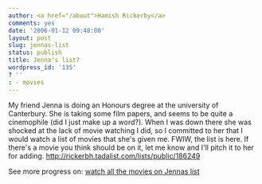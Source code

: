 ```yaml
---
author: <a href="/about">Hamish Rickerby</a>
comments: yes
date: '2006-01-12 09:48:00'
layout: post
slug: jennas-list
status: publish
title: Jenna's list?
wordpress_id: '135'
? ''
: - movies
---
```


<div>
<div>

My friend Jenna is doing an Honours degree at the university of Canterbury.  She is taking some film papers, and seems to be quite a cinemophile (did I just make up a word?).  When I was down there she was shocked at the lack of movie watching I did, so I committed to her that I would watch a list of movies that she's given me.
FWIW, the list is here.  If there's a movie you think should be on it, let me know and I'll pitch it to her for adding.
<a href="http://rickerbh.tadalist.com/lists/public/186249">http://rickerbh.tadalist.com/lists/public/186249</a>

</div>
<div>See more progress on: <a href="http://www.43things.com/people/progress/rickerbh?on=1867393">watch all the movies on Jennas list</a></div>
</div>
